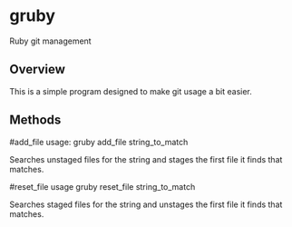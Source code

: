 # gruby
Ruby git management

## Overview

This is a simple program designed to make git usage a bit easier.

## Methods

\#add_file
usage: gruby add_file string_to_match

Searches unstaged files for the string and stages the first file it finds that matches.

\#reset_file
usage gruby reset_file string_to_match

Searches staged files for the string and unstages the first file it finds that matches.
